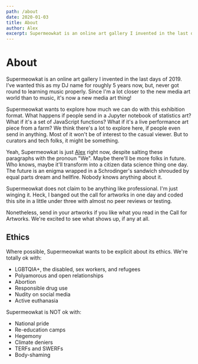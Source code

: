 ```yaml
---
path: /about
date: 2020-01-03
title: About
author: Alex
excerpt: Supermeowkat is an online art gallery I invented in the last days of 2019.
---
```


# About

Supermeowkat is an online art gallery I invented in the last days of 2019. I’ve wanted this as my DJ name for roughly 5 years now, but, never got round to learning music properly. Since I'm a lot closer to the new media art world than to music, it's now a new media art thing!

Supermeowkat wants to explore how much we can do with this exhibition format. What happens if people send in a Jupyter notebook of statistics art? What if it's a set of JavaScript functions? What if it's a live performance art piece from a farm? We think there's a lot to explore here, if people even send in anything. Most of it won't be of interest to the casual viewer. But to curators and tech folks, it might be something.

Yeah, Supermeowkat is just [Alex](https://github.com/alexalexyang) right now, despite salting these paragraphs with the pronoun "We". Maybe there'll be more folks in future. Who knows, maybe it'll transform into a citizen data science thing one day. The future is an enigma wrapped in a Schrodinger's sandwich shrouded by equal parts dream and hellfire. Nobody knows anything about it.

Supermeowkat does not claim to be anything like professional. I'm just winging it. Heck, I banged out the call for artworks in one day and coded this site in a little under three with almost no peer reviews or testing.

Nonetheless, send in your artworks if you like what you read in the Call for Artworks. We're excited to see what shows up, if any at all.

## Ethics

Where possible, Supermeowkat wants to be explicit about its ethics. We're totally ok with:

- LGBTQIA+, the disabled, sex workers, and refugees
- Polyamorous and open relationships
- Abortion
- Responsible drug use
- Nudity on social media
- Active euthanasia

Supermeowkat is NOT ok with:

- National pride
- Re-education camps
- Hegemony
- Climate deniers
- TERFs and SWERFs
- Body-shaming
